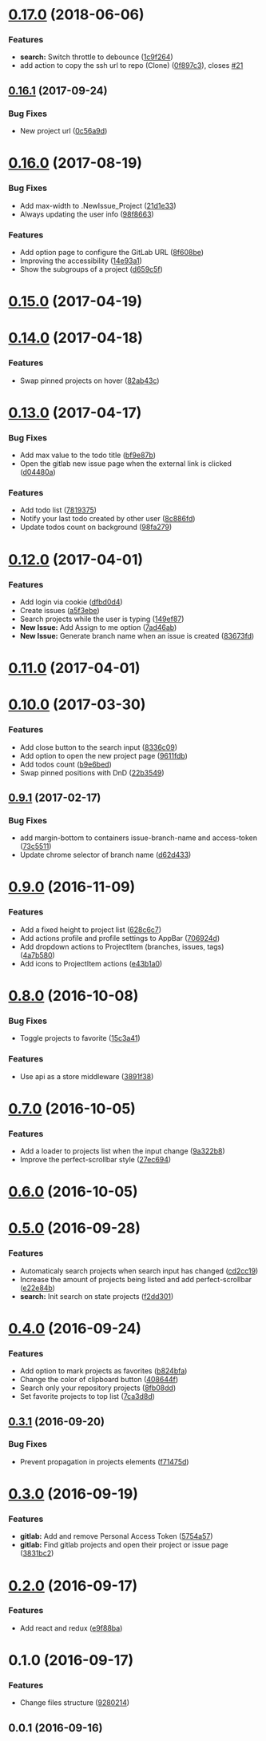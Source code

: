 <a name="0.17.0"></a>
# [0.17.0](https://github.com/leonardokl/gitlab-chrome-extension/compare/v0.16.1...v0.17.0) (2018-06-06)


### Features

* **search:** Switch throttle to debounce ([1c9f264](https://github.com/leonardokl/gitlab-chrome-extension/commit/1c9f264))
* add action to copy the ssh url to repo (Clone) ([0f897c3](https://github.com/leonardokl/gitlab-chrome-extension/commit/0f897c3)), closes [#21](https://github.com/leonardokl/gitlab-chrome-extension/issues/21)



<a name="0.16.1"></a>
## [0.16.1](https://github.com/leonardokl/gitlab-chrome-extension/compare/v0.16.0...v0.16.1) (2017-09-24)


### Bug Fixes

* New project url ([0c56a9d](https://github.com/leonardokl/gitlab-chrome-extension/commit/0c56a9d))



<a name="0.16.0"></a>
# [0.16.0](https://github.com/leonardokl/gitlab-chrome-extension/compare/v0.15.0...v0.16.0) (2017-08-19)


### Bug Fixes

* Add max-width to .NewIssue_Project ([21d1e33](https://github.com/leonardokl/gitlab-chrome-extension/commit/21d1e33))
* Always updating the user info ([98f8663](https://github.com/leonardokl/gitlab-chrome-extension/commit/98f8663))


### Features

* Add option page to configure the GitLab URL ([8f608be](https://github.com/leonardokl/gitlab-chrome-extension/commit/8f608be))
* Improving the accessibility ([14e93a1](https://github.com/leonardokl/gitlab-chrome-extension/commit/14e93a1))
* Show the subgroups of a project ([d659c5f](https://github.com/leonardokl/gitlab-chrome-extension/commit/d659c5f))



<a name="0.15.0"></a>
# [0.15.0](https://github.com/leonardokl/gitlab-chrome-extension/compare/v0.14.0...v0.15.0) (2017-04-19)



<a name="0.14.0"></a>
# [0.14.0](https://github.com/leonardokl/gitlab-chrome-extension/compare/v0.13.0...v0.14.0) (2017-04-18)


### Features

* Swap pinned projects on hover ([82ab43c](https://github.com/leonardokl/gitlab-chrome-extension/commit/82ab43c))



<a name="0.13.0"></a>
# [0.13.0](https://github.com/leonardokl/gitlab-chrome-extension/compare/v0.12.0...v0.13.0) (2017-04-17)


### Bug Fixes

* Add max value to the todo title ([bf9e87b](https://github.com/leonardokl/gitlab-chrome-extension/commit/bf9e87b))
* Open the gitlab new issue page when the external link is clicked ([d04480a](https://github.com/leonardokl/gitlab-chrome-extension/commit/d04480a))


### Features

* Add todo list ([7819375](https://github.com/leonardokl/gitlab-chrome-extension/commit/7819375))
* Notify your last todo created by other user ([8c886fd](https://github.com/leonardokl/gitlab-chrome-extension/commit/8c886fd))
* Update todos count on background ([98fa279](https://github.com/leonardokl/gitlab-chrome-extension/commit/98fa279))



<a name="0.12.0"></a>
# [0.12.0](https://github.com/leonardokl/gitlab-chrome-extension/compare/v0.11.0...v0.12.0) (2017-04-01)


### Features

* Add login via cookie ([dfbd0d4](https://github.com/leonardokl/gitlab-chrome-extension/commit/dfbd0d4))
* Create issues ([a5f3ebe](https://github.com/leonardokl/gitlab-chrome-extension/commit/a5f3ebe))
* Search projects while the user is typing ([149ef87](https://github.com/leonardokl/gitlab-chrome-extension/commit/149ef87))
* **New Issue:** Add Assign to me option ([7ad46ab](https://github.com/leonardokl/gitlab-chrome-extension/commit/7ad46ab))
* **New Issue:** Generate branch name when an issue is created ([83673fd](https://github.com/leonardokl/gitlab-chrome-extension/commit/83673fd))



<a name="0.11.0"></a>
# [0.11.0](https://github.com/leonardokl/gitlab-chrome-extension/compare/v0.10.0...v0.11.0) (2017-04-01)



<a name="0.10.0"></a>
# [0.10.0](https://github.com/leonardokl/gitlab-chrome-extension/compare/v0.9.1...v0.10.0) (2017-03-30)


### Features

* Add close button to the search input ([8336c09](https://github.com/leonardokl/gitlab-chrome-extension/commit/8336c09))
* Add option to open the new project page ([9611fdb](https://github.com/leonardokl/gitlab-chrome-extension/commit/9611fdb))
* Add todos count ([b9e6bed](https://github.com/leonardokl/gitlab-chrome-extension/commit/b9e6bed))
* Swap pinned positions with DnD ([22b3549](https://github.com/leonardokl/gitlab-chrome-extension/commit/22b3549))



<a name="0.9.1"></a>
## [0.9.1](https://github.com/leonardokl/gitlab-chrome-extension/compare/v0.9.0...v0.9.1) (2017-02-17)


### Bug Fixes

* add margin-bottom to containers issue-branch-name and access-token ([73c5511](https://github.com/leonardokl/gitlab-chrome-extension/commit/73c5511))
* Update chrome selector of branch name ([d62d433](https://github.com/leonardokl/gitlab-chrome-extension/commit/d62d433))



<a name="0.9.0"></a>
# [0.9.0](https://github.com/leonardokl/gitlab-chrome-extension/compare/v0.8.0...v0.9.0) (2016-11-09)


### Features

* Add a fixed height to project list ([628c6c7](https://github.com/leonardokl/gitlab-chrome-extension/commit/628c6c7))
* Add actions profile and profile settings to AppBar ([706924d](https://github.com/leonardokl/gitlab-chrome-extension/commit/706924d))
* Add dropdown actions to ProjectItem (branches, issues, tags) ([4a7b580](https://github.com/leonardokl/gitlab-chrome-extension/commit/4a7b580))
* Add icons to ProjectItem actions ([e43b1a0](https://github.com/leonardokl/gitlab-chrome-extension/commit/e43b1a0))



<a name="0.8.0"></a>
# [0.8.0](https://github.com/leonardokl/gitlab-chrome-extension/compare/v0.7.0...v0.8.0) (2016-10-08)


### Bug Fixes

* Toggle projects to favorite ([15c3a41](https://github.com/leonardokl/gitlab-chrome-extension/commit/15c3a41))


### Features

* Use api as a store middleware ([3891f38](https://github.com/leonardokl/gitlab-chrome-extension/commit/3891f38))



<a name="0.7.0"></a>
# [0.7.0](https://github.com/leonardokl/gitlab-chrome-extension/compare/v0.6.0...v0.7.0) (2016-10-05)


### Features

* Add a loader to projects list when the input change ([9a322b8](https://github.com/leonardokl/gitlab-chrome-extension/commit/9a322b8))
* Improve the perfect-scrollbar style ([27ec694](https://github.com/leonardokl/gitlab-chrome-extension/commit/27ec694))



<a name="0.6.0"></a>
# [0.6.0](https://github.com/leonardokl/gitlab-chrome-extension/compare/v0.5.0...v0.6.0) (2016-10-05)



<a name="0.5.0"></a>
# [0.5.0](https://github.com/leonardokl/gitlab-chrome-extension/compare/v0.4.0...v0.5.0) (2016-09-28)


### Features

* Automaticaly search projects when search input has changed ([cd2cc19](https://github.com/leonardokl/gitlab-chrome-extension/commit/cd2cc19))
* Increase the amount of projects being listed and add perfect-scrollbar ([e22e84b](https://github.com/leonardokl/gitlab-chrome-extension/commit/e22e84b))
* **search:** Init search on state projects ([f2dd301](https://github.com/leonardokl/gitlab-chrome-extension/commit/f2dd301))



<a name="0.4.0"></a>
# [0.4.0](https://github.com/leonardokl/gitlab-chrome-extension/compare/v0.3.1...v0.4.0) (2016-09-24)


### Features

* Add option to mark projects as favorites ([b824bfa](https://github.com/leonardokl/gitlab-chrome-extension/commit/b824bfa))
* Change the color of clipboard button ([408644f](https://github.com/leonardokl/gitlab-chrome-extension/commit/408644f))
* Search only your repository projects ([8fb08dd](https://github.com/leonardokl/gitlab-chrome-extension/commit/8fb08dd))
* Set favorite projects to top list ([7ca3d8d](https://github.com/leonardokl/gitlab-chrome-extension/commit/7ca3d8d))



<a name="0.3.1"></a>
## [0.3.1](https://github.com/leonardokl/gitlab-chrome-extension/compare/v0.3.0...v0.3.1) (2016-09-20)


### Bug Fixes

* Prevent propagation in projects elements ([f71475d](https://github.com/leonardokl/gitlab-chrome-extension/commit/f71475d))



<a name="0.3.0"></a>
# [0.3.0](https://github.com/leonardokl/gitlab-chrome-extension/compare/v0.2.0...v0.3.0) (2016-09-19)


### Features

* **gitlab:** Add and remove Personal Access Token ([5754a57](https://github.com/leonardokl/gitlab-chrome-extension/commit/5754a57))
* **gitlab:** Find gitlab projects and open their project or issue page ([3831bc2](https://github.com/leonardokl/gitlab-chrome-extension/commit/3831bc2))



<a name="0.2.0"></a>
# [0.2.0](https://github.com/leonardokl/gitlab-chrome-extension/compare/v0.1.0...v0.2.0) (2016-09-17)


### Features

* Add react and redux ([e9f88ba](https://github.com/leonardokl/gitlab-chrome-extension/commit/e9f88ba))



<a name="0.1.0"></a>
# 0.1.0 (2016-09-17)


### Features

* Change files structure ([9280214](https://github.com/leonardokl/gitlab-chrome-extension/commit/9280214))



<a name="0.0.1"></a>
## 0.0.1 (2016-09-16)



